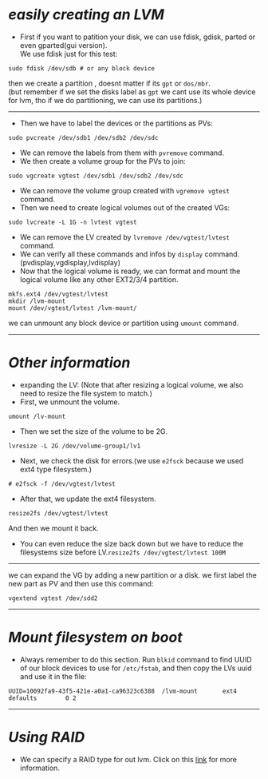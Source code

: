 # *easily creating an LVM*
* First if you want to patition your disk, we can use fdisk, gdisk, parted or even gparted(gui version).  
We use fdisk just for this test:
```
sudo fdisk /dev/sdb # or any block device
```
then we create a partition , doesnt matter if its `gpt` or `dos/mbr`.  
(but remember if we set the disks label as `gpt` we cant use its whole device for lvm, tho if we do partitioning, we can use its partitions.)

---
* Then we have to label the devices or the partitions as PVs:
```
sudo pvcreate /dev/sdb1 /dev/sdb2 /dev/sdc
```
* We can remove the labels from them with `pvremove` command.
* We then create a volume group for the PVs to join:
```
sudo vgcreate vgtest /dev/sdb1 /dev/sdb2 /dev/sdc
```
* We can remove the volume group created with `vgremove vgtest` command.
* Then we need to create logical volumes out of the created VGs:
```
sudo lvcreate -L 1G -n lvtest vgtest
```
* We can remove the LV created by `lvremove /dev/vgtest/lvtest` command.
* We can verify all these commands and infos by `display` command.(pvdisplay,vgdisplay,lvdisplay)
* Now that the logical volume is ready, we can format and mount the logical volume like any other EXT2/3/4 partition.
```
mkfs.ext4 /dev/vgtest/lvtest
mkdir /lvm-mount
mount /dev/vgtest/lvtest /lvm-mount/
```
we can unmount any block device or partition using `umount` command.

---
# *Other information*
* expanding the LV:
(Note that after resizing a logical volume, we also need to resize the file system to match.)
* First, we unmount the volume.
```
umount /lv-mount
```
* Then we set the size of the volume to be 2G.
```
lvresize -L 2G /dev/volume-group1/lv1
```
* Next, we check the disk for errors.(we use `e2fsck` because we used ext4 type filesystem.)
```
# e2fsck -f /dev/vgtest/lvtest
```
* After that, we update the ext4 filesystem.
```
resize2fs /dev/vgtest/lvtest
```
And then we mount it back.
* You can even reduce the size back down but we have to reduce the filesystems size before LV.`resize2fs /dev/vgtest/lvtest 100M`
---
we can expand the VG by adding a new partition or a disk. we first label the new part as PV and then use this command:
```
vgextend vgtest /dev/sdd2
```
---
# *Mount filesystem on boot*
* Always remember to do this section.
Run `blkid` command to find UUID of our block devices to use for `/etc/fstab`, and then copy the LVs uuid and use it in the file:
```
UUID=10092fa9-43f5-421e-a0a1-ca96323c6388  /lvm-mount       ext4        defaults        0 2
```
---
# *Using RAID*
* We can specify a RAID type for out lvm.
Click on this [link](https://access.redhat.com/documentation/en-us/red_hat_enterprise_linux/8/html/configuring_and_managing_logical_volumes/assembly_configure-mange-raid-configuring-and-managing-logical-volumes#ref_creating-raid-volume-configure-manage-raid) for more information.
